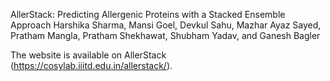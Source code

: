 AllerStack: Predicting Allergenic Proteins with a Stacked Ensemble Approach
Harshika Sharma, Mansi Goel, Devkul Sahu, Mazhar Ayaz Sayed, Pratham Mangla, Pratham Shekhawat, Shubham Yadav, and Ganesh Bagler

The website is available on AllerStack (https://cosylab.iiitd.edu.in/allerstack/).

